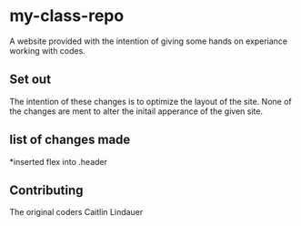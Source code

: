 # my-class-repo
A website provided with the intention of giving some hands on experiance working with codes.

## Set out
The intention of these changes is to optimize the layout of the site. None of the changes are ment to alter the initail apperance of the given site.

## list of changes made
 *inserted flex into .header

 ## Contributing
 The original coders
 Caitlin Lindauer 